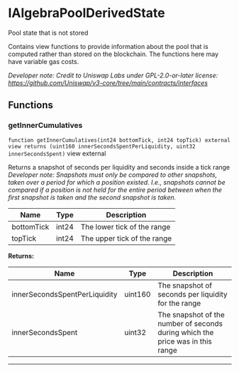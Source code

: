 

# IAlgebraPoolDerivedState


Pool state that is not stored

Contains view functions to provide information about the pool that is computed rather than stored on the
blockchain. The functions here may have variable gas costs.

*Developer note: Credit to Uniswap Labs under GPL-2.0-or-later license:
https://github.com/Uniswap/v3-core/tree/main/contracts/interfaces*




## Functions
### getInnerCumulatives


`function getInnerCumulatives(int24 bottomTick, int24 topTick) external view returns (uint160 innerSecondsSpentPerLiquidity, uint32 innerSecondsSpent)` view external

Returns a snapshot of seconds per liquidity and seconds inside a tick range
*Developer note: Snapshots must only be compared to other snapshots, taken over a period for which a position existed.
I.e., snapshots cannot be compared if a position is not held for the entire period between when the first
snapshot is taken and the second snapshot is taken.*



| Name | Type | Description |
| ---- | ---- | ----------- |
| bottomTick | int24 | The lower tick of the range |
| topTick | int24 | The upper tick of the range |

**Returns:**

| Name | Type | Description |
| ---- | ---- | ----------- |
| innerSecondsSpentPerLiquidity | uint160 | The snapshot of seconds per liquidity for the range |
| innerSecondsSpent | uint32 | The snapshot of the number of seconds during which the price was in this range |





---

